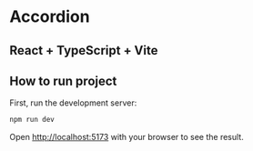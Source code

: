 # Accordion

## React + TypeScript + Vite

## How to run project

First, run the development server:

```bash
npm run dev
```

Open [http://localhost:5173](http://localhost:5173) with your browser to see the result.
